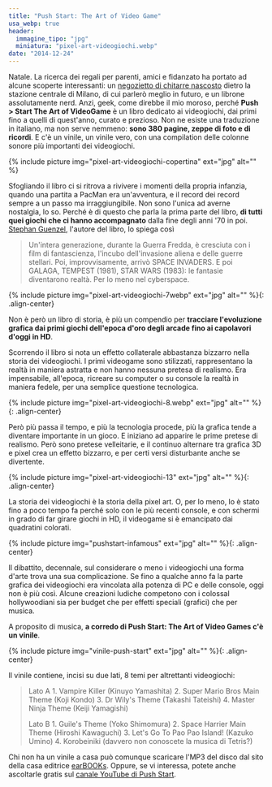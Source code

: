 ```yaml
---
title: "Push Start: The Art of Video Game"
usa_webp: true
header:
  immagine_tipo: "jpg"
  miniatura: "pixel-art-videogiochi.webp"
date: "2014-12-24"
---
```



Natale. La ricerca dei regali per parenti, amici e fidanzato ha portato ad alcune scoperte interessanti: un [negozietto di chitarre nascosto](https://www.facebook.com/tramusicaetparole/posts/752917108126112 "Il misterioso mistero delle chitarre misteriose") dietro la stazione centrale di Milano, di cui parlerò meglio in futuro, e un librone assolutamente nerd. Anzi, geek, come direbbe il mio moroso, perché **Push > Start The Art of VideoGame** è un libro dedicato ai videogiochi, dai primi fino a quelli di quest'anno, curato e prezioso. Non ne esiste una traduzione in italiano, ma non serve nemmeno: **sono 380 pagine, zeppe di foto e di ricordi**. E c'è un vinile, un vinile vero, con una compilation delle colonne sonore più importanti dei videogiochi.

{% include picture img="pixel-art-videogiochi-copertina" ext="jpg" alt="" %}

Sfogliando il libro ci si ritrova a rivivere i momenti della propria infanzia, quando una partita a PacMan era un'avventura, e il record dei record sempre a un passo ma irraggiungibile. Non sono l'unica ad averne nostalgia, lo so. Perché è di questo che parla la prima parte del libro, **di tutti quei giochi che ci hanno accompagnato** dalla fine degli anni '70 in poi. [Stephan Guenzel](http://www.btk-fh.de/de/team/stephan-guenzel/ "Stephna Guenzel, professore alla Berlin Technical Art School"), l'autore del libro, lo spiega così

> Un'intera generazione, durante la Guerra Fredda, è cresciuta con i film di fantascienza, l'incubo dell'invasione aliena e delle guerre stellari. Poi, improvvisamente, arrivò SPACE INVADERS. E poi GALAGA, TEMPEST (1981), STAR WARS (1983): le fantasie diventarono realtà. Per lo meno nel cyberspace.

{% include picture img="pixel-art-videogiochi-7webp" ext="jpg" alt="" %}{: .align-center}

Non è però un libro di storia, è più un compendio per **tracciare l'evoluzione grafica dai primi giochi dell'epoca d'oro degli arcade fino ai capolavori d'oggi in HD**.

Scorrendo il libro si nota un effetto collaterale abbastanza bizzarro nella storia dei videogiochi. I primi videogame sono stilizzati, rappresentano la realtà in maniera astratta e non hanno nessuna pretesa di realismo. Era impensabile, all'epoca, ricreare su computer o su console la realtà in maniera fedele, per una semplice questione tecnologica.

{% include picture img="pixel-art-videogiochi-8.webp" ext="jpg" alt="" %}{: .align-center}

Però più passa il tempo, e più la tecnologia procede, più la grafica tende a diventare importante in un gioco. E iniziano ad apparire le prime pretese di realismo. Però sono pretese velleitarie, e il continuo alternare tra grafica 3D e pixel crea un effetto bizzarro, e per certi versi disturbante anche se divertente.

{% include picture img="pixel-art-videogiochi-13" ext="jpg" alt="" %}{: .align-center}

La storia dei videogiochi è la storia della pixel art. O, per lo meno, lo è stato fino a poco tempo fa perché solo con le più recenti console, e con schermi in grado di far girare giochi in HD, il videogame si è emancipato dai quadratini colorati.

{% include picture img="pushstart-infamous" ext="jpg" alt="" %}{: .align-center}

Il dibattito, decennale, sul considerare o meno i videogiochi una forma d'arte trova una sua complicazione. Se fino a qualche anno fa la parte grafica dei videogiochi era vincolata alla potenza di PC e delle console, oggi non è più così. Alcune creazioni ludiche competono con i colossal hollywoodiani sia per budget che per effetti speciali (grafici) che per musica.

A proposito di musica, **a corredo di Push Start: The Art of Video Games c'è un vinile**.

{% include picture img="vinile-push-start" ext="jpg" alt="" %}{: .align-center}

Il vinile contiene, incisi su due lati, 8 temi per altrettanti videogiochi:

> Lato A 1. Vampire Killer (Kinuyo Yamashita) 2. Super Mario Bros Main Theme (Koji Kondo) 3. Dr Wily's Theme (Takashi Tateishi) 4. Master Ninja Theme (Keiji Yamagishi)
>
> Lato B 1. Guile's Theme (Yoko Shimomura) 2. Space Harrier Main Theme (Hiroshi Kawaguchi) 3. Let's Go To Pao Pao Island! (Kazuko Umino) 4. Korobeiniki (davvero non conoscete la musica di Tetris?)

Chi non ha un vinile a casa può comunque scaricare l'MP3 del disco dal sito della casa editrice [earBOOKs](https://www.edelbooks.com/buecher/earbooks/ "earBOOKS"). Oppure, se vi interessa, potete anche ascoltarle gratis sul [canale YouTube di Push Start](https://www.youtube.com/user/earBOOKS/videos "Ok, in realtà è il canale video della casa editrice").
